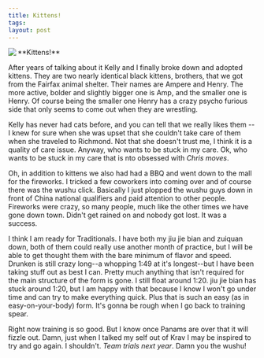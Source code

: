 ```yaml
---
title: Kittens!
tags:
layout: post
---
```

<img src="http://photos.fuzzymonk.com/blog/image/595/kittens.jpg" align="left"/>

\*\*Kittens!\*\*

After years of talking about it Kelly and I finally broke down and adopted kittens. They are two nearly identical black kittens, brothers, that we got from the Fairfax animal shelter.  Their names are Ampere and Henry.  The more active, bolder and slightly bigger one is Amp, and the smaller one is Henry.  Of course being the smaller one Henry has a crazy psycho furious side that only seems to come out when they are wrestling.

Kelly has never had cats before, and you can tell that we really likes them -- I knew for sure when she was upset that she couldn't take care of them when she traveled to Richmond.  Not that she doesn't trust me, I think it is a quality of care issue.  Anyway, who wants to be stuck in my care.  Ok, who wants to be stuck in my care that is nto obsessed with _Chris moves_.

Oh, in addition to kittens we also had had a BBQ and went down to the mall for the fireworks.  I tricked a few coworkers into coming over and of course there was the wushu click.  Basically I just plopped the wushu guys down in front of China national qualifiers and paid attention to other people.  Fireworks were crazy, so many people, much like the other times we have gone down town.  Didn't get rained on and nobody got lost.  It was a success.

I think I am ready for Traditionals.  I have both my jiu jie bian and zuiquan down, both of them could really use another month of practice, but I will be able to get thought them with the bare minimum of flavor and speed.  Drunken is still crazy long--a whopping 1:49 at it's longest--but I have been taking stuff out as best I can.  Pretty much anything that isn't required for the main structure of the form is gone.  I still float around 1:20.  jiu jie bian has stuck around 1:20, but I am happy with that because I know I won't go under time and can try to make everything quick.  Plus that is such an easy (as in easy-on-your-body) form.  It's gonna be rough when I go back to training spear.

Right now training is so good. But I know once Panams are over that it will fizzle out.  Damn, just when I talked my self out of Krav I may be inspired to try and go again.  I shouldn't.  _Team trials next year_.  Damn you the wushu!




